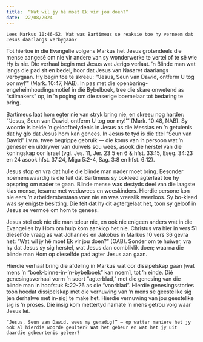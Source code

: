 ```yaml
---
title:  “Wat wil jy hê moet Ek vir jou doen?”
date:  22/08/2024
---
```


`Lees Markus 10:46-52. Wat was Bartimeus se reaksie toe hy verneem dat Jesus daarlangs verbygaan?`

Tot hiertoe in die Evangelie volgens Markus het Jesus grotendeels die mense aangesê om nie vir andere van sy wonderwerke te vertel of te sê wie Hy is nie. Die verhaal begin met Jesus wat Jerigo verlaat. ’n Blinde man wat langs die pad sit en bedel, hoor dat Jesus van Nasaret daarlangs verbygaan. Hy begin toe te skreeu: “‘Jesus, Seun van Dawid, ontferm U tog oor my!’” (Mark. 10:47, NAB). In pas met die openbaring-engeheimhoudingsmotief in dié Bybelboek, tree die skare onwetend as “stilmakers” op, in ’n poging om die raserige boemelaar tot bedaring te bring.

Bartimeus laat hom egter nie van stryk bring nie, en skreeu nog harder: “‘Jesus, Seun van Dawid, ontferm U tog oor my!’” (Mark. 10:48, NAB). Sy woorde is beide ’n geloofbelydenis in Jesus as die Messias en ’n getuienis dat hy glo dat Jesus hom kan genees. In Jesus te tyd is die titel “Seun van Dawid” i.v.m. twee begrippe gebruik — die koms van ’n persoon wat ’n geneser en uitdrywer van duiwels sou wees, asook die herstel van die koningskap oor Israel (vgl. Jes. 11, Jer. 23:5 en 6 & hfst. 33:15, Eseg. 34:23 en 24 asook hfst. 37:24, Miga 5:2-4, Sag. 3:8 en hfst. 6:12).

Jesus stop en vra dat hulle die blinde man nader moet bring. Besonder noemenswaardig is die feit dat Bartimeus sy bokleed agterlaat toe hy opspring om nader te gaan. Blinde mense was destyds deel van die laagste klas mense, tesame met weduwees en weeskinders. Hierdie persone kon nie eers ’n arbeidersbestaan voer nie en was vreeslik weerloos. Sy bo-kleed was sy enigste besitting. Die feit dat hy dit agtergelaat het, toon sy geloof in Jesus se vermoë om hom te genees.

Jesus stel ook nie die man teleur nie, en ook nie enigeen anders wat in die Evangelies by Hom om hulp kom aanklop het nie. Christus vra hier in vers 51 dieselfde vraag as wat Johannes en Jakobus in Markus 10 vers 36 gevra het: “Wat wil jy hê moet Ek vir jou doen?” (OAB). Sonder om te huiwer, vra hy dat Jesus sy sig herstel, wat Jesus dan oombliklik doen; waarna die blinde man Hom op dieselfde pad agter Jesus aan gaan.

Hierdie verhaal bring die afdeling in Markus wat oor dissipelskap gaan [wat mens ’n “boek-binne-in-’n-bybelboek” kan noem], tot ’n einde. Dié genesingsverhaal vorm ’n soort “agterblad,” met die genesing van die blinde man in hoofstuk 8:22-26 as die “voorblad”. Hierdie genesingsstories toon hoedat dissipelskap met die vernuwing van ’n mens se geestelike sig [en derhalwe met in-sig] te make het. Hierdie vernuwing van jou geestelike sig is ’n proses. Die insig kom mettertyd namate ’n mens getrou volg waar Jesus lei.

`“Jesus, Seun van Dawid, wees my genadig!” — op watter maniere het jy ook al hierdie woorde geuiter? Wat het gebeur en wat het jy uit daardie gebeurtenis geleer?`